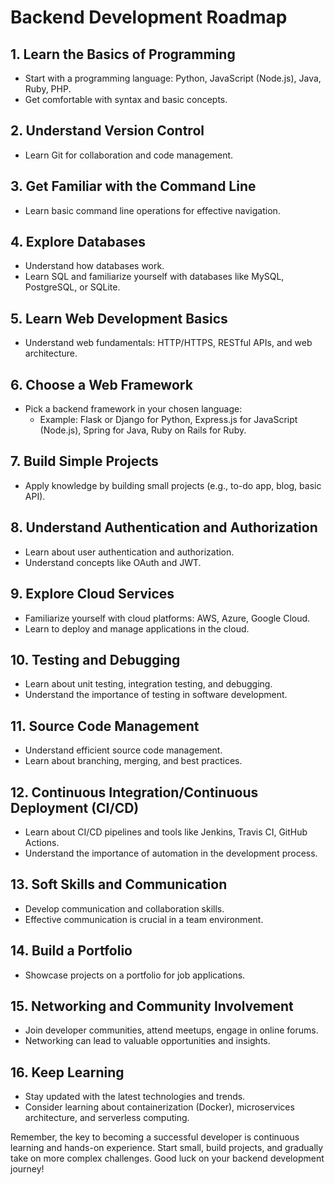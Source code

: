 # Backend Development Roadmap

## 1. Learn the Basics of Programming
- Start with a programming language: Python, JavaScript (Node.js), Java, Ruby, PHP.
- Get comfortable with syntax and basic concepts.

## 2. Understand Version Control
- Learn Git for collaboration and code management.

## 3. Get Familiar with the Command Line
- Learn basic command line operations for effective navigation.

## 4. Explore Databases
- Understand how databases work.
- Learn SQL and familiarize yourself with databases like MySQL, PostgreSQL, or SQLite.

## 5. Learn Web Development Basics
- Understand web fundamentals: HTTP/HTTPS, RESTful APIs, and web architecture.

## 6. Choose a Web Framework
- Pick a backend framework in your chosen language:
  - Example: Flask or Django for Python, Express.js for JavaScript (Node.js), Spring for Java, Ruby on Rails for Ruby.

## 7. Build Simple Projects
- Apply knowledge by building small projects (e.g., to-do app, blog, basic API).

## 8. Understand Authentication and Authorization
- Learn about user authentication and authorization.
- Understand concepts like OAuth and JWT.

## 9. Explore Cloud Services
- Familiarize yourself with cloud platforms: AWS, Azure, Google Cloud.
- Learn to deploy and manage applications in the cloud.

## 10. Testing and Debugging
- Learn about unit testing, integration testing, and debugging.
- Understand the importance of testing in software development.

## 11. Source Code Management
- Understand efficient source code management.
- Learn about branching, merging, and best practices.

## 12. Continuous Integration/Continuous Deployment (CI/CD)
- Learn about CI/CD pipelines and tools like Jenkins, Travis CI, GitHub Actions.
- Understand the importance of automation in the development process.

## 13. Soft Skills and Communication
- Develop communication and collaboration skills.
- Effective communication is crucial in a team environment.

## 14. Build a Portfolio
- Showcase projects on a portfolio for job applications.

## 15. Networking and Community Involvement
- Join developer communities, attend meetups, engage in online forums.
- Networking can lead to valuable opportunities and insights.

## 16. Keep Learning
- Stay updated with the latest technologies and trends.
- Consider learning about containerization (Docker), microservices architecture, and serverless computing.

Remember, the key to becoming a successful developer is continuous learning and hands-on experience. Start small, build projects, and gradually take on more complex challenges. Good luck on your backend development journey!
